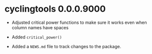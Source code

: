 # cyclingtools 0.0.0.9000

* Adjusted critical power functions to make sure it works even when column names have spaces

* Added `critical_power()`

* Added a `NEWS.md` file to track changes to the package.
